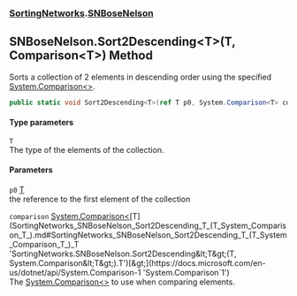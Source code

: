 ### [SortingNetworks](SortingNetworks.md 'SortingNetworks').[SNBoseNelson](SortingNetworks_SNBoseNelson.md 'SortingNetworks.SNBoseNelson')
## SNBoseNelson.Sort2Descending&lt;T&gt;(T, Comparison&lt;T&gt;) Method
Sorts a collection of 2 elements in descending order using the specified [System.Comparison&lt;&gt;](https://docs.microsoft.com/en-us/dotnet/api/System.Comparison-1 'System.Comparison`1').  
```csharp
public static void Sort2Descending<T>(ref T p0, System.Comparison<T> comparison);
```
#### Type parameters
<a name='SortingNetworks_SNBoseNelson_Sort2Descending_T_(T_System_Comparison_T_)_T'></a>
`T`  
The type of the elements of the collection.
  
#### Parameters
<a name='SortingNetworks_SNBoseNelson_Sort2Descending_T_(T_System_Comparison_T_)_p0'></a>
`p0` [T](SortingNetworks_SNBoseNelson_Sort2Descending_T_(T_System_Comparison_T_).md#SortingNetworks_SNBoseNelson_Sort2Descending_T_(T_System_Comparison_T_)_T 'SortingNetworks.SNBoseNelson.Sort2Descending&lt;T&gt;(T, System.Comparison&lt;T&gt;).T')  
the reference to the first element of the collection
  
<a name='SortingNetworks_SNBoseNelson_Sort2Descending_T_(T_System_Comparison_T_)_comparison'></a>
`comparison` [System.Comparison&lt;](https://docs.microsoft.com/en-us/dotnet/api/System.Comparison-1 'System.Comparison`1')[T](SortingNetworks_SNBoseNelson_Sort2Descending_T_(T_System_Comparison_T_).md#SortingNetworks_SNBoseNelson_Sort2Descending_T_(T_System_Comparison_T_)_T 'SortingNetworks.SNBoseNelson.Sort2Descending&lt;T&gt;(T, System.Comparison&lt;T&gt;).T')[&gt;](https://docs.microsoft.com/en-us/dotnet/api/System.Comparison-1 'System.Comparison`1')  
The [System.Comparison&lt;&gt;](https://docs.microsoft.com/en-us/dotnet/api/System.Comparison-1 'System.Comparison`1') to use when comparing elements.
  
